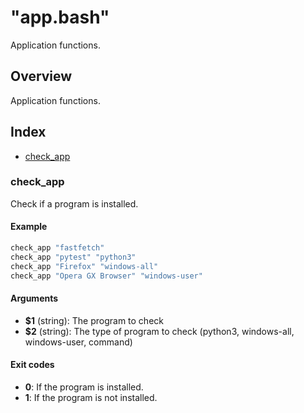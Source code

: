 # "app.bash"

Application functions.

## Overview

Application functions.

## Index

* [check_app](#checkapp)

### check_app

Check if a program is installed.

#### Example

```bash
check_app "fastfetch"
check_app "pytest" "python3"
check_app "Firefox" "windows-all"
check_app "Opera GX Browser" "windows-user"
```

#### Arguments

* **$1** (string): The program to check
* **$2** (string): The type of program to check (python3, windows-all, windows-user, command)

#### Exit codes

* **0**: If the program is installed.
* **1**: If the program is not installed.

